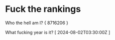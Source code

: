 # Fuck the rankings

Who the hell am I?
{ 8716206 }

What fucking year is it?
[ 2024-08-02T03:30:00Z ]
